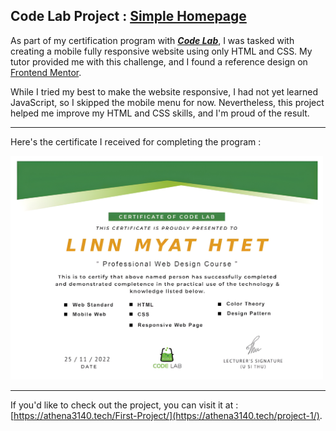 ## **Code Lab Project : <ins>Simple Homepage<ins>**

As part of my certification program with ***[Code Lab](https://www.facebook.com/codelab.mm)***, I was tasked with creating a mobile fully responsive website using only HTML and CSS. My tutor provided me with this challenge, and I found a reference design on [Frontend Mentor](https://www.frontendmentor.io/challenges/news-homepage-H6SWTa1MFl).

While I tried my best to make the website responsive, I had not yet learned JavaScript, so I skipped the mobile menu for now. Nevertheless, this project helped me improve my HTML and CSS skills, and I'm proud of the result.

---
Here's the certificate I received for completing the program :

<img src="https://raw.githubusercontent.com/athena3140/simple-homepage/main/certificate.jpg" alt="Certificate of Completion" width="500" height="auto" />

---

If you'd like to check out the project, you can visit it at : [https://athena3140.tech/First-Project/](https://athena3140.tech/project-1/).

